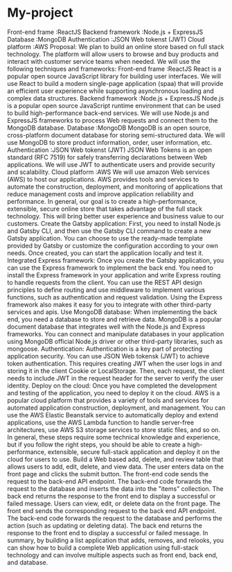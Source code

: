 # My-project
Front-end frame :ReactJS  Backend framework :Node.js + ExpressJS  Database :MongoDB  Authentication :JSON Web tokenst (JWT) Cloud platform :AWS   Proposal:  We plan to build an online store based on full stack technology. The platform will allow users to browse and buy products and interact with customer service teams when needed. We will use the following techniques and frameworks:  Front-end frame :ReactJS  React is a popular open source JavaScript library for building user interfaces. We will use React to build a modern single-page application (spaa) that will provide an efficient user experience while supporting asynchronous loading and complex data structures.   Backend framework :Node.js + ExpressJS  Node.js is a popular open source JavaScript runtime environment that can be used to build high-performance back-end services. We will use Node.js and ExpressJS frameworks to process Web requests and connect them to the MongoDB database.   Database :MongoDB  MongoDB is an open source, cross-platform document database for storing semi-structured data. We will use MongoDB to store product information, order, user information, etc.   Authentication :JSON Web tokenst (JWT) JSON Web Tokens is an open standard (RFC 7519) for safely transferring declarations between Web applications. We will use JWT to authenticate users and provide security and scalability.   Cloud platform :AWS  We will use amazon Web services (AWS) to host our applications. AWS provides tools and services to automate the construction, deployment, and monitoring of applications that reduce management costs and improve application reliability and performance.   In general, our goal is to create a high-performance, extensible, secure online store that takes advantage of the full stack technology. This will bring better user experience and business value to our customers.  Create the Gatsby application: First, you need to install Node.js and Gatsby CLI, and then use the Gatsby CLI command to create a new Gatsby application. You can choose to use the ready-made template provided by Gatsby or customize the configuration according to your own needs. Once created, you can start the application locally and test it.  Integrated Express framework: Once you create the Gatsby application, you can use the Express framework to implement the back end. You need to install the Express framework in your application and write Express routing to handle requests from the client. You can use the REST API design principles to define routing and use middleware to implement various functions, such as authentication and request validation. Using the Express framework also makes it easy for you to integrate with other third-party services and apis.   Use MongoDB database: When implementing the back end, you need a database to store and retrieve data. MongoDB is a popular document database that integrates well with the Node.js and Express frameworks. You can connect and manipulate databases in your application using MongoDB official Node.js driver or other third-party libraries, such as mongoose.   Authentication: Authentication is a key part of protecting application security. You can use JSON Web tokensk (JWT) to achieve token authentication. This requires creating JWT when the user logs in and storing it in the client Cookie or LocalStorage. Then, each request, the client needs to include JWT in the request header for the server to verify the user identity.   Deploy on the cloud: Once you have completed the development and testing of the application, you need to deploy it on the cloud. AWS is a popular cloud platform that provides a variety of tools and services for automated application construction, deployment, and management. You can use the AWS Elastic Beanstalk service to automatically deploy and extend applications, use the AWS Lambda function to handle server-free architectures, use AWS S3 storage services to store static files, and so on.  In general, these steps require some technical knowledge and experience, but if you follow the right steps, you should be able to create a high-performance, extensible, secure full-stack application and deploy it on the cloud for users to use.  Build a Web based add, delete, and review table that allows users to add, edit, delete, and view data.  The user enters data on the front page and clicks the submit button.  The front-end code sends the request to the back-end API endpoint.  The back-end code forwards the request to the database and inserts the data into the "items" collection.  The back end returns the response to the front end to display a successful or failed message.  Users can view, edit, or delete data on the front page. The front end sends the corresponding request to the back end API endpoint.  The back-end code forwards the request to the database and performs the action (such as updating or deleting data).  The back end returns the response to the front end to display a successful or failed message.  In summary, by building a list application that adds, removes, and relooks, you can show how to build a complete Web application using full-stack technology and can involve multiple aspects such as front end, back end, and database.
